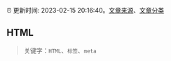 :alarm_clock: 更新时间: 2023-02-15 20:16:40。[文章来源](/README.md)、[文章分类](/TAGS.md)

## HTML


> 关键字：`HTML`、`标签`、`meta`



